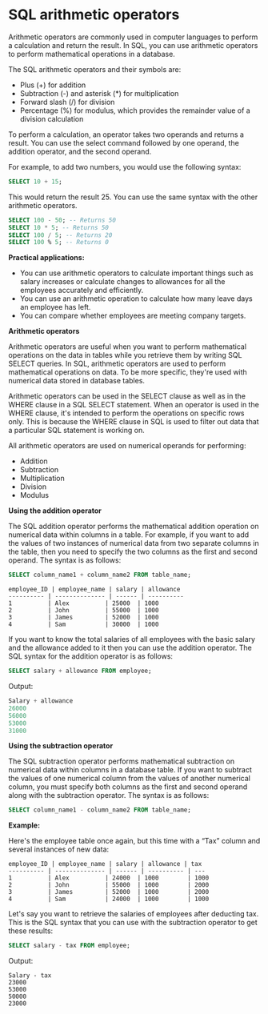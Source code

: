 # SQL arithmetic operators

Arithmetic operators are commonly used in computer languages to perform a calculation and return the result. In SQL, you can use arithmetic operators to perform mathematical operations in a database.

The SQL arithmetic operators and their symbols are:

- Plus (+) for addition
- Subtraction (-) and asterisk (\*) for multiplication
- Forward slash (/) for division
- Percentage (%) for modulus, which provides the remainder value of a division calculation

To perform a calculation, an operator takes two operands and returns a result. You can use the select command followed by one operand, the addition operator, and the second operand.

For example, to add two numbers, you would use the following syntax:

```sql
SELECT 10 + 15;
```

This would return the result 25. You can use the same syntax with the other arithmetic operators.

```sql
SELECT 100 - 50; -- Returns 50
SELECT 10 * 5; -- Returns 50
SELECT 100 / 5; -- Returns 20
SELECT 100 % 5; -- Returns 0
```

**Practical applications:**

- You can use arithmetic operators to calculate important things such as salary increases or calculate changes to allowances for all the employees accurately and efficiently.
- You can use an arithmetic operation to calculate how many leave days an employee has left.
- You can compare whether employees are meeting company targets.

**Arithmetic operators**

Arithmetic operators are useful when you want to perform mathematical operations on the data in tables while you retrieve them by writing SQL SELECT queries. In SQL, arithmetic operators are used to perform mathematical operations on data. To be more specific, they're used with numerical data stored in database tables.

Arithmetic operators can be used in the SELECT clause as well as in the WHERE clause in a SQL SELECT statement. When an operator is used in the WHERE clause, it's intended to perform the operations on specific rows only. This is because the WHERE clause in SQL is used to filter out data that a particular SQL statement is working on.

All arithmetic operators are used on numerical operands for performing:

- Addition
- Subtraction
- Multiplication
- Division
- Modulus

**Using the addition operator**

The SQL addition operator performs the mathematical addition operation on numerical data within columns in a table. For example, if you want to add the values of two instances of numerical data from two separate columns in the table, then you need to specify the two columns as the first and second operand. The syntax is as follows:

```sql
SELECT column_name1 + column_name2 FROM table_name;
```

```
employee_ID | employee_name | salary | allowance
---------- | -------------- | ------ | ----------
1          | Alex          | 25000  | 1000
2          | John          | 55000  | 1000
3          | James         | 52000  | 1000
4          | Sam           | 30000  | 1000
```

If you want to know the total salaries of all employees with the basic salary and the allowance added to it then you can use the addition operator. The SQL syntax for the addition operator is as follows:

```sql
SELECT salary + allowance FROM employee;
```

Output:

```sql
Salary + allowance
26000
56000
53000
31000
```

**Using the subtraction operator**

The SQL subtraction operator performs mathematical subtraction on numerical data within columns in a database table. If you want to subtract the values of one numerical column from the values of another numerical column, you must specify both columns as the first and second operand along with the subtraction operator. The syntax is as follows:

```sql
SELECT column_name1 - column_name2 FROM table_name;
```

**Example:**

Here's the employee table once again, but this time with a “Tax” column and several instances of new data:

```
employee_ID | employee_name | salary | allowance | tax
---------- | -------------- | ------ | ---------- | ---
1          | Alex          | 24000  | 1000        | 1000
2          | John          | 55000  | 1000        | 2000
3          | James         | 52000  | 1000        | 2000
4          | Sam           | 24000  | 1000        | 1000
```

Let's say you want to retrieve the salaries of employees after deducting tax. This is the SQL syntax that you can use with the subtraction operator to get these results:

```sql
SELECT salary - tax FROM employee;
```

Output:

```
Salary - tax
23000
53000
50000
23000
```
